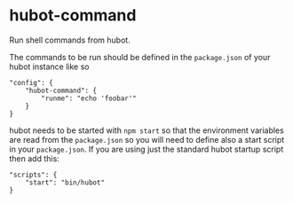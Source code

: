 # hubot-command

Run shell commands from hubot.

The commands to be run should be defined in the `package.json` of your hubot instance like so

```
"config": {
    "hubot-command": {
        "runme": "echo 'foobar'"
    }
}
```

hubot needs to be started with `npm start` so that the environment variables are read from the `package.json` so you will need to define also a start script in your `package.json`. If you are using just the standard hubot startup script then add this:

```
"scripts": {
    "start": "bin/hubot"
}
```
